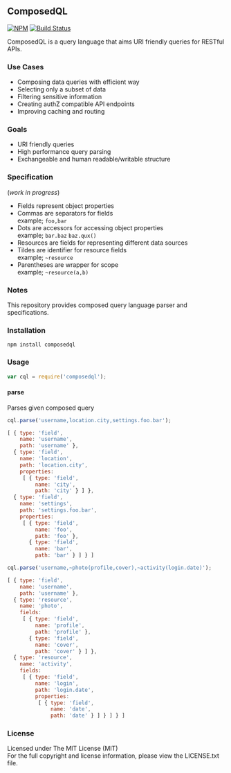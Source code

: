 ## ComposedQL

[![NPM][npm-image]][npm-url] [![Build Status][travis-image]][travis-url]

ComposedQL is a query language that aims URI friendly queries for RESTful APIs.

### Use Cases

- Composing data queries with efficient way
- Selecting only a subset of data
- Filtering sensitive information
- Creating authZ compatible API endpoints
- Improving caching and routing

### Goals

- URI friendly queries
- High performance query parsing
- Exchangeable and human readable/writable structure

### Specification
(*work in progress*)

- Fields represent object properties
- Commas are separators for fields  
  example; `foo,bar`
- Dots are accessors for accessing object properties  
  example; `bar.baz` `baz.qux()`
- Resources are fields for representing different data sources
- Tildes are identifier for resource fields  
  example; `~resource`
- Parentheses are wrapper for scope  
  example; `~resource(a,b)`

### Notes

This repository provides composed query language parser and specifications.

### Installation

```
npm install composedql
```

### Usage

```javascript
var cql = require('composedql');
```

#### parse

Parses given composed query

```javascript
cql.parse('username,location.city,settings.foo.bar');
```
```javascript
[ { type: 'field',
    name: 'username',
    path: 'username' },
  { type: 'field',
    name: 'location',
    path: 'location.city',
    properties:
     [ { type: 'field',
         name: 'city',
         path: 'city' } ] },
  { type: 'field',
    name: 'settings',
    path: 'settings.foo.bar',
    properties:
     [ { type: 'field',
         name: 'foo',
         path: 'foo' },
       { type: 'field',
         name: 'bar',
         path: 'bar' } ] } ]
```

```javascript
cql.parse('username,~photo(profile,cover),~activity(login.date)');
```
```javascript
[ { type: 'field',
    name: 'username',
    path: 'username' },
  { type: 'resource',
    name: 'photo',
    fields:
     [ { type: 'field',
         name: 'profile',
         path: 'profile' },
       { type: 'field',
         name: 'cover',
         path: 'cover' } ] },
  { type: 'resource',
    name: 'activity',
    fields:
     [ { type: 'field',
         name: 'login',
         path: 'login.date',
         properties:
          [ { type: 'field',
              name: 'date',
              path: 'date' } ] } ] } ]
```

### License

Licensed under The MIT License (MIT)  
For the full copyright and license information, please view the LICENSE.txt file.

[npm-url]: http://npmjs.org/package/composedql
[npm-image]: https://badge.fury.io/js/composedql.png

[travis-url]: https://travis-ci.org/cmfatih/composedql
[travis-image]: https://travis-ci.org/cmfatih/composedql.svg?branch=master